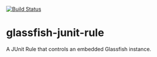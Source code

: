 [![Build Status](https://travis-ci.org/scheuchzer/glassfish-junit-rule.svg?branch=master)](https://travis-ci.org/scheuchzer/glassfish-junit-rule)

glassfish-junit-rule
====================

A JUnit Rule that controls an embedded Glassfish instance.
